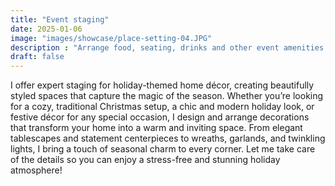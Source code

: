 ```yaml
---
title: "Event staging"
date: 2025-01-06
image: "images/showcase/place-setting-04.JPG"
description : "Arrange food, seating, drinks and other event amenities for optimum flow"
draft: false
---
```


I offer expert staging for holiday-themed home décor, creating beautifully styled spaces that capture the magic of the season. Whether you’re looking for a cozy, traditional Christmas setup, a chic and modern holiday look, or festive décor for any special occasion, I design and arrange decorations that transform your home into a warm and inviting space. From elegant tablescapes and statement centerpieces to wreaths, garlands, and twinkling lights, I bring a touch of seasonal charm to every corner. Let me take care of the details so you can enjoy a stress-free and stunning holiday atmosphere!